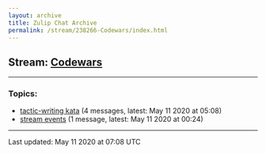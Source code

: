 ```yaml
---
layout: archive
title: Zulip Chat Archive
permalink: /stream/238266-Codewars/index.html
---
```


## Stream: [Codewars](https://leanprover-community.github.io/archive/stream/238266-Codewars/index.html)
---

### Topics:

* [tactic-writing kata](topic/tactic-writing.20kata.html) (4 messages, latest: May 11 2020 at 05:08)
* [stream events](topic/stream.20events.html) (1 message, latest: May 11 2020 at 00:24)

<hr><p>Last updated: May 11 2020 at 07:08 UTC</p>